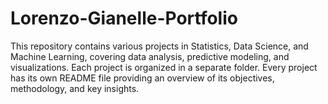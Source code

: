 # Lorenzo-Gianelle-Portfolio
This repository contains various projects in Statistics, Data Science, and Machine Learning, covering data analysis, predictive modeling, and visualizations.
Each project is organized in a separate folder. Every project has its own README file providing an overview of its objectives, methodology, and key insights.
